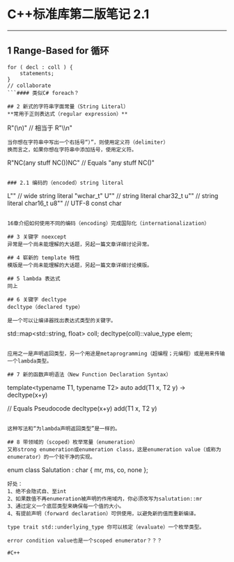 # C++标准库第二版笔记 2.1
- - - -
## 1 Range-Based for 循环

```
for ( decl : coll ) {
	statements;
}
// collaborate
```#### 类似C# foreach？

## 2 新式的字符串字面常量（String Literal）
**常用于正则表达式（regular expression）**

```
R"(\\n)"
// 相当于
R"\\\\n"
```
当你想在字符串中写出一个右括号“）”，则使用定义符（delimiter）
换而言之，如果你想在字符串中添加括号，使用定义符。

```
R"NC(any stuff NC())NC"
// Equals
"any stuff NC()"
```

### 2.1 编码的（encoded）string literal

```
L"" // wide string literal "wchar_t"
U"" // string literal char32_t
u"" // string literal char16_t
u8"" // UTF-8 const char
```

16章介绍如何使用不同的编码（encoding）完成国际化（internationalization）

## 3 关键字 noexcept
异常是一个尚未能理解的大话题，另起一篇文章详细讨论异常。

## 4 崭新的 template 特性
模版是一个尚未能理解的大话题，另起一篇文章详细讨论模版。

## 5 lambda 表达式
同上

## 6 关键字 decltype
decltype（declared type）

是一个可以让编译器找出表达式类型的关键字。

```
std::map<std::string, float> coll;
decltype(coll)::value_type elem;
```

应用之一是声明返回类型，另一个用途是metaprogramming（超编程；元编程）或是用来传输一个lambda类型。

## 7 新的函数声明语法（New Function Declaration Syntax）

```
template<typename T1, typename T2>
auto add(T1 x, T2 y) -> decltype(x+y)

// Equals Pseudocode decltype(x+y) add(T1 x, T2 y)
```

这种写法和“为lambda声明返回类型”是一样的。

## 8 带领域的（scoped）枚举常量（enumeration）
又称strong enumeration或enumeration class，这是enumeration value（或称为enumerator）的一个较干净的实现。

```
 enum class Salutation : char { mr, ms, co, none };
```
好处：
1、绝不会隐式自、至int
2、如果数值不再enumeration被声明的作用域内，你必须改写为salutation::mr
3、通过定义一个底层类型来确保每一个值的大小。
4、有提前声明（forward declaration）可供使用，以避免新的值而重新编译。

type trait std::underlying_type 你可以核定（evaluate）一个枚举类型。

error condition value也是一个scoped enumerator？？？

#C++